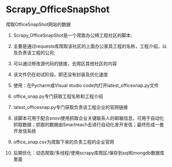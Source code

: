 # Scrapy_OfficeSnapShot

爬取OfficeSnapShot网站的数据

1. Scrapy_OfficeSnapShot是一个爬取办公椅工程社区的脚本;

2. 主要是通过requests库爬取该社区的上面办公家具工程的名称，工程介绍，以及负责该工程的公司;

3. 可以通过修改源代码的链接，去爬区其他社区的内容

4. 该文件仍在初试阶段，即还没有封装及优化速度

5. 使用：在Pycharm或Visual studio code内打开latest_officesnap.py文件

6. office_snap.py专门获取工程名称和工程介绍

7. latest_officesnap.py专门获取负责该工程企业的官网链接

8. 该脚本可用于配合snovi使用抓取企业关键联系人的邮箱信息，可用于自动化抓取数据；抓取的数据由Smartreach去进行自动化发开发信；最终形成一套开发信系统

9. office_snap.csv为爬取下来的负责工程的企业官网

9. 后期优化：动态爬取/多线程/使用scrapy库爬区/保存到sql和mongdb数据库里面



